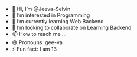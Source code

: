- 👋 Hi, I’m @Jeeva-Selvin
- 👀 I’m interested in Programming 
- 🌱 I’m currently learning Web Backend
- 💞️ I’m looking to collaborate on Learning Backend
- 📫 How to reach me ...
- 😄 Pronouns: gee-va
- ⚡ Fun fact: I am 13

<!---
Jeeva-Selvin/Jeeva-Selvin is a ✨ special ✨ repository because its `README.md` (this file) appears on your GitHub profile.
You can click the Preview link to take a look at your changes.
--->
